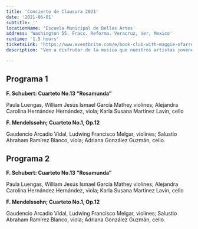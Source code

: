 ```yaml
---
title: 'Concierto de Clausura 2021'
date: '2021-06-01'
subtitle: ''
locationName: 'Escuela Municipal de Bellas Artes'
address: 'Washington 55, Fracc. Reforma. Veracruz, Ver, Mexico'
runtime: '1.5 hours'
ticketsLink: 'https://www.eventbrite.com/e/book-club-with-maggie-ofarrell-tickets-138581626375?aff=ebdssbonlinesearch&keep_tld=1'
description: "Ven a disfrutar de la musica que nuestros artistas jovenes han preparado en Rimufest. /n Durante 5 dias, estos jovenes han tenido coachings, clases magistrales con los artistas Rimufest y muchos ensayos"

---
```


## Programa 1

**F. Schubert: Cuarteto No.13 “Rosamunda”**


Paula Luengas, William Jesús Ismael García Mathey violines; Alejandra
Carolina Hernández Hernández, viola; Karla Susana Martínez Lavin,
cello





**F. Mendelssohn; Cuarteto No.1, Op.12**

Gaudencio Arcadio Vidal, Ludwing Francisco Melgar, violines; Salustio
Abraham Ramírez Blanco, viola; Adriana González Guzmán, cello.




## Programa 2

**F. Schubert: Cuarteto No.13 “Rosamunda”**

Paula Luengas, William Jesús Ismael García Mathey violines; Alejandra
Carolina Hernández Hernández, viola; Karla Susana Martínez Lavin,
cello



**F. Mendelssohn; Cuarteto No.1, Op.12**


Gaudencio Arcadio Vidal, Ludwing Francisco Melgar, violines; Salustio
Abraham Ramírez Blanco, viola; Adriana González Guzmán, cello.
